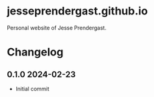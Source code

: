 # jesseprendergast.github.io
Personal website of Jesse Prendergast.


Changelog
=========

0.1.0 2024-02-23
----------------

- Initial commit
